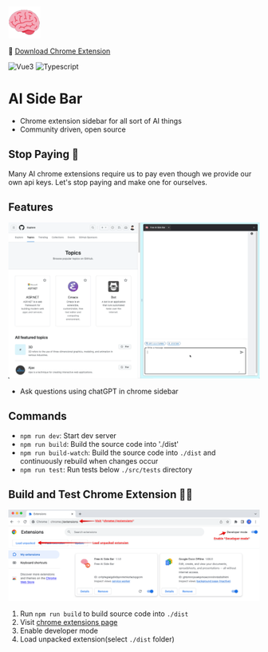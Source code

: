 <p>
    <img src="public/static/image/favicon-64x64.png" alt="ai-sidebar logo" />
</p>

🤩 [Download Chrome Extension](https://chromewebstore.google.com/detail/free-ai-side-bar/bphjdepgpbodffelhponjdfpjdajghgc)
<p>
    <img src="https://img.shields.io/badge/Vue.js-35495E?style=for-the-badge&logo=vuedotjs&logoColor=4FC08D" alt="Vue3" height="20"/>
    <img src="https://shields.io/badge/TypeScript-3178C6?logo=TypeScript&logoColor=FFF&style=flat-square" alt="Typescript" height="20"/>
</p>

# AI Side Bar
- Chrome extension sidebar for all sort of AI things
- Community driven, open source

## Stop Paying 🛑 

Many AI chrome extensions require us to pay even though we provide our own api keys. Let's stop paying
and make one for ourselves.

## Features 
![main.png](public/static/main.gif)
- Ask questions using chatGPT in chrome sidebar 

## Commands
- `npm run dev`: Start dev server
- `npm run build`: Build the source code into './dist'
- `npm run build-watch`: Build the source code into `./dist` and continuously rebuild when changes occur
- `npm run test`: Run tests below `./src/tests` directory 

## Build and Test Chrome Extension 👨‍💻 
![instruction.png](images/instruction.png)
1. Run `npm run build` to build source code into `./dist` 
2. Visit [chrome extensions page](chrome://extensions/)
3. Enable developer mode 
4. Load unpacked extension(select `./dist` folder)
